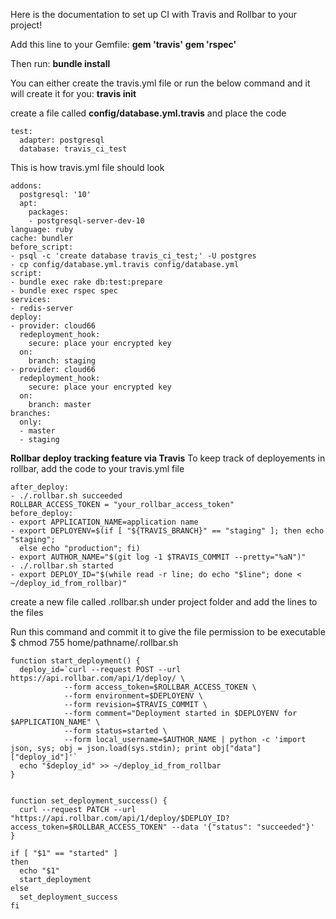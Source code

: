 Here is the documentation to set up CI with Travis and Rollbar to your project!

Add this line to your Gemfile:
**gem 'travis'**
**gem 'rspec'**

Then run:
**bundle install**

You can either create the travis.yml file or run the below command and it will create it for you:
**travis init**

create a file called **config/database.yml.travis** and place the code

	test:
	  adapter: postgresql
	  database: travis_ci_test

This is how travis.yml file should look

	addons:
	  postgresql: '10'
	  apt:
	    packages:
	    - postgresql-server-dev-10
	language: ruby
	cache: bundler
	before_script:
	- psql -c 'create database travis_ci_test;' -U postgres
	- cp config/database.yml.travis config/database.yml
	script:
	- bundle exec rake db:test:prepare
	- bundle exec rspec spec
	services:
	- redis-server
	deploy:
	- provider: cloud66
	  redeployment_hook:
	  	secure: place your encrypted key
	  on:
	    branch: staging
	- provider: cloud66
	  redeployment_hook:
	  	secure: place your encrypted key 
	  on:
	    branch: master
	branches:
	  only:
	  - master
	  - staging

**Rollbar deploy tracking feature via Travis**
To keep track of deployements in rollbar, add the code to your travis.yml file

	after_deploy:
	- ./.rollbar.sh succeeded
	ROLLBAR_ACCESS_TOKEN = "your_rollbar_access_token"
	before_deploy:
	- export APPLICATION_NAME=application name
	- export DEPLOYENV=$(if [ "${TRAVIS_BRANCH}" == "staging" ]; then echo "staging";
	  else echo "production"; fi)
	- export AUTHOR_NAME="$(git log -1 $TRAVIS_COMMIT --pretty="%aN")"
	- ./.rollbar.sh started
	- export DEPLOY_ID="$(while read -r line; do echo "$line"; done < ~/deploy_id_from_rollbar)"

create a new file called .rollbar.sh under project folder and add the lines to the files

Run this command and commit it to give the file permission to be executable
$ chmod 755 home/pathname/.rollbar.sh

	function start_deployment() {
	  deploy_id=`curl --request POST --url https://api.rollbar.com/api/1/deploy/ \
	  			--form access_token=$ROLLBAR_ACCESS_TOKEN \
	  			--form environment=$DEPLOYENV \
	  			--form revision=$TRAVIS_COMMIT \
	  			--form comment="Deployment started in $DEPLOYENV for $APPLICATION_NAME" \
	  			--form status=started \
	  			--form local_username=$AUTHOR_NAME | python -c 'import json, sys; obj = json.load(sys.stdin); print obj["data"]["deploy_id"]'`
	  echo "$deploy_id" >> ~/deploy_id_from_rollbar
	}


	function set_deployment_success() {
	  curl --request PATCH --url "https://api.rollbar.com/api/1/deploy/$DEPLOY_ID?access_token=$ROLLBAR_ACCESS_TOKEN" --data '{"status": "succeeded"}'
	}

	if [ "$1" == "started" ]
	then
	  echo "$1"
	  start_deployment
	else
	  set_deployment_success
	fi
